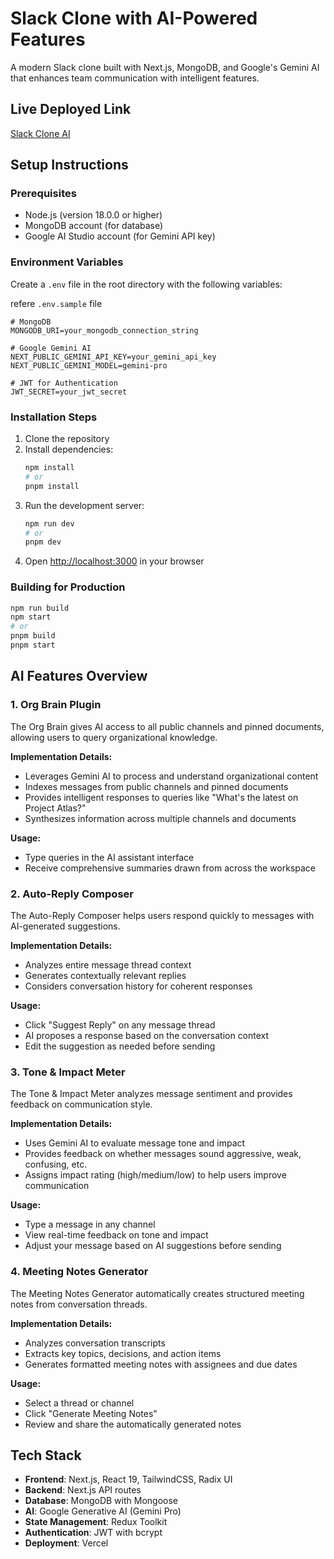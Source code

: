 # Slack Clone with AI-Powered Features

A modern Slack clone built with Next.js, MongoDB, and Google's Gemini AI that enhances team communication with intelligent features.

## Live Deployed Link

[Slack Clone AI](https://slack-clone-self-psi.vercel.app/)

## Setup Instructions

### Prerequisites

- Node.js (version 18.0.0 or higher)
- MongoDB account (for database)
- Google AI Studio account (for Gemini API key)

### Environment Variables

Create a `.env` file in the root directory with the following variables:

refere `.env.sample` file
```
# MongoDB
MONGODB_URI=your_mongodb_connection_string

# Google Gemini AI
NEXT_PUBLIC_GEMINI_API_KEY=your_gemini_api_key
NEXT_PUBLIC_GEMINI_MODEL=gemini-pro

# JWT for Authentication
JWT_SECRET=your_jwt_secret
```

### Installation Steps

1. Clone the repository
2. Install dependencies:
   ```bash
   npm install
   # or
   pnpm install
   ```
3. Run the development server:
   ```bash
   npm run dev
   # or
   pnpm dev
   ```
4. Open [http://localhost:3000](http://localhost:3000) in your browser

### Building for Production

```bash
npm run build
npm start
# or
pnpm build
pnpm start
```

## AI Features Overview

### 1. Org Brain Plugin

The Org Brain gives AI access to all public channels and pinned documents, allowing users to query organizational knowledge.

**Implementation Details:**
- Leverages Gemini AI to process and understand organizational content
- Indexes messages from public channels and pinned documents
- Provides intelligent responses to queries like "What's the latest on Project Atlas?"
- Synthesizes information across multiple channels and documents

**Usage:**
- Type queries in the AI assistant interface
- Receive comprehensive summaries drawn from across the workspace

### 2. Auto-Reply Composer

The Auto-Reply Composer helps users respond quickly to messages with AI-generated suggestions.

**Implementation Details:**
- Analyzes entire message thread context
- Generates contextually relevant replies
- Considers conversation history for coherent responses

**Usage:**
- Click "Suggest Reply" on any message thread
- AI proposes a response based on the conversation context
- Edit the suggestion as needed before sending

### 3. Tone & Impact Meter

The Tone & Impact Meter analyzes message sentiment and provides feedback on communication style.

**Implementation Details:**
- Uses Gemini AI to evaluate message tone and impact
- Provides feedback on whether messages sound aggressive, weak, confusing, etc.
- Assigns impact rating (high/medium/low) to help users improve communication

**Usage:**
- Type a message in any channel
- View real-time feedback on tone and impact
- Adjust your message based on AI suggestions before sending

### 4. Meeting Notes Generator

The Meeting Notes Generator automatically creates structured meeting notes from conversation threads.

**Implementation Details:**
- Analyzes conversation transcripts
- Extracts key topics, decisions, and action items
- Generates formatted meeting notes with assignees and due dates

**Usage:**
- Select a thread or channel
- Click "Generate Meeting Notes"
- Review and share the automatically generated notes

## Tech Stack

- **Frontend**: Next.js, React 19, TailwindCSS, Radix UI
- **Backend**: Next.js API routes
- **Database**: MongoDB with Mongoose
- **AI**: Google Generative AI (Gemini Pro)
- **State Management**: Redux Toolkit
- **Authentication**: JWT with bcrypt
- **Deployment**: Vercel
